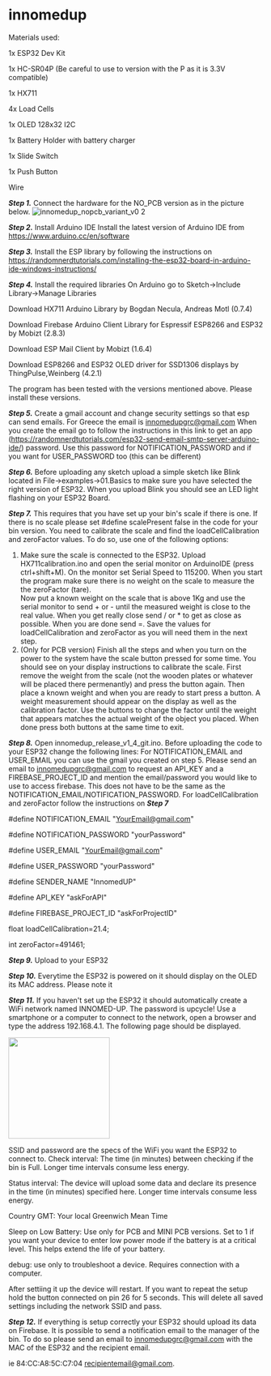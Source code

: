 # innomedup

Materials used:
 
 1x ESP32 Dev Kit 
 
 1x HC-SR04P (Be careful to use to version with the P as it is 3.3V compatible) 
 
 1x HX711 
 
 4x Load Cells 
 
 1x OLED 128x32 I2C 
 
 1x Battery Holder with battery charger 
 
 1x Slide Switch  
 
 1x Push Button 
 
 Wire 

***Step 1.*** Connect the hardware for the NO_PCB version as in the picture below. 
![innomedup_nopcb_variant_v0 2](https://user-images.githubusercontent.com/37118897/153802363-54a3113d-c0b0-47d4-bd40-260771c730d4.jpg)

***Step 2.*** Install Arduino IDE
Install the latest version of Arduino IDE from
https://www.arduino.cc/en/software

***Step 3.*** Install the ESP library by following the instructions on 
https://randomnerdtutorials.com/installing-the-esp32-board-in-arduino-ide-windows-instructions/

***Step 4.*** Install the required libraries
On Arduino go to Sketch->Include Library->Manage Libraries

Download HX711 Arduino Library by Bogdan Necula, Andreas Motl (0.7.4)

Download Firebase Arduino Client Library for Espressif ESP8266 and ESP32 by Mobizt (2.8.3)

Download ESP Mail Client by Mobizt (1.6.4)

Download ESP8266 and ESP32 OLED driver for SSD1306 displays by ThingPulse,Weinberg (4.2.1)


The program has been tested with the versions mentioned above. Please install these versions. 

***Step 5.*** Create a gmail account and change security settings so that esp can send emails.
For Greece the email is innomedupgrc@gmail.com
When you create the email go to follow the instructions in this link to get an app (https://randomnerdtutorials.com/esp32-send-email-smtp-server-arduino-ide/) password.
Use this password for NOTIFICATION_PASSWORD and if you want for USER_PASSWORD too (this can be different)

***Step 6.*** Before uploading any sketch upload a simple sketch like Blink located in File->examples->01.Basics to make sure you have selected the right version of ESP32.
When you upload Blink you should see an LED light flashing on your ESP32 Board.

***Step 7.*** This requires that you have set up your bin's scale if there is one. If there is no scale please set #define scalePresent false in the code for your bin version. You need to calibrate the scale and find the loadCellCalibration and zeroFactor values.
To do so, use one of the following options:
1) Make sure the scale is connected to the ESP32. Upload HX711calibration.ino and open the serial monitor on ArduinoIDE (press ctrl+shift+M).
On the monitor set Serial Speed to 115200. When you start the program make sure there is no weight on the scale to measure the the zeroFactor (tare).\
Now put a known weight on the scale that is above 1Kg and use the serial monitor to send + or - until the measured weight is close to the real value.
When you get really close send / or * to get as close as possible. When you are done send =. Save the values for loadCellCalibration and zeroFactor as you will need them in the next step.
2) (Only for PCB version) Finish all the steps and when you turn on the power to the system have the scale button pressed for some time. You should see on your display instructions to calibrate the scale.
First remove the weight from the scale (not the wooden plates or whatever will be placed there permenantly) and press the button again.
Then place a known weight and when you are ready to start press a button. 
A weight measurement should appear on the display as well as the calibration factor. Use the buttons to change the factor until the weight that appears matches the actual weight of the object you placed. 
When done press both buttons at the same time to exit. 
 
***Step 8.*** Open innomedup_release_v1_4_git.ino. Before uploading the code to your ESP32 change the following lines:
For NOTIFICATION_EMAIL and USER_EMAIL you can use the gmail you created on step 5. Please send an email to innomedupgrc@gmail.com to request an API_KEY and a FIREBASE_PROJECT_ID and mention the email/password you would like to use to access firebase. This does not have to be the same as the NOTIFICATION_EMAIL/NOTIFICATION_PASSWORD.
For loadCellCalibration and zeroFactor follow the instructions on ***Step 7***

#define NOTIFICATION_EMAIL "YourEmail@gmail.com"

#define NOTIFICATION_PASSWORD "yourPassword"

#define USER_EMAIL "YourEmail@gmail.com"

#define USER_PASSWORD "yourPassword"

#define SENDER_NAME "InnomedUP"

#define API_KEY  "askForAPI"

#define FIREBASE_PROJECT_ID "askForProjectID"

float loadCellCalibration=21.4;

int zeroFactor=491461;



***Step 9.*** Upload to your ESP32

***Step 10.*** Everytime the ESP32 is powered on it should display on the OLED its MAC address. Please note it

***Step 11.*** If you haven't set up the ESP32 it should automatically create a WiFi network named INNOMED-UP. The password is upcycle!
Use a smartphone or a computer to connect to the network, open a browser and type the address 192.168.4.1. The following page should be displayed.

<img src="https://user-images.githubusercontent.com/37118897/153802616-93ade98d-1aa2-4c42-b077-749abd6f4c40.jpg" width="200">

SSID and password are the specs of the WiFi you want the ESP32 to connect to.
Check interval: The time (in minutes) between checking if the bin is Full. Longer time intervals consume less energy.

Status interval: The device will upload some data and declare its presence in the time (in minutes) specified here. Longer time intervals consume less energy. 

Country GMT: Your local Greenwich Mean Time

Sleep on Low Battery: Use only for PCB and MINI PCB versions.
Set to 1 if you want your device to enter low power mode if the battery is at a critical level. This helps extend the life of your battery.

debug: use only to troubleshoot a device. Requires connection with a computer. 

After settiing it up the device will restart. If you want to repeat the setup hold the button connected on pin 26 for 5 seconds.
This will delete all saved settings including the network SSID and pass. 

***Step 12.*** If everything is setup correctly your ESP32 should upload its data on Firebase.
It is possible to send a notification email to the manager of the bin.
To do so please send an email to innomedupgrc@gmail.com with the MAC of the ESP32 and the recipient email.

ie 84:CC:A8:5C:C7:04 recipientemail@gmail.com.

